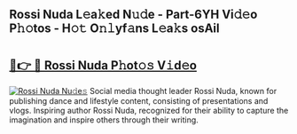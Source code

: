 ## Rossi Nuda L𝚎a𝚔ed N𝚞𝚍e - Part-6YH Vi𝚍𝚎o P𝚑𝚘tos - H𝚘𝚝 O𝚗𝚕yf𝚊ns L𝚎a𝚔s osAil

# <h2><a href="http://kf1tljz.oniu.top/?m=Rossi+Nuda">🔗👉 🔴 Rossi Nuda P𝚑ot𝚘𝚜 V𝚒d𝚎o</a></h2>

[![Rossi Nuda Nu𝚍e𝚜](https://i.imgur.com/0qMVB7G.gif)](http://kf1tljz.oniu.top/?m=Rossi+Nuda)
Social media thought leader Rossi Nuda, known for publishing dance and lifestyle content, consisting of presentations and vlogs. Inspiring author Rossi Nuda, recognized for their ability to capture the imagination and inspire others through their writing.  
